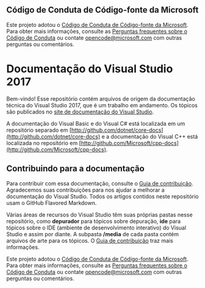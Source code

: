 ## <a name="microsoft-open-source-code-of-conduct"></a>Código de Conduta de Código-fonte da Microsoft

Este projeto adotou o [Código de Conduta de Código-fonte da Microsoft](https://opensource.microsoft.com/codeofconduct/).
Para obter mais informações, consulte as [Perguntas frequentes sobre o Código de Conduta](https://opensource.microsoft.com/codeofconduct/faq/) ou contate [opencode@microsoft.com](mailto:opencode@microsoft.com) com outras perguntas ou comentários.

# <a name="visual-studio-2017-documentation"></a>Documentação do Visual Studio 2017

Bem-vindo! Esse repositório contém arquivos de origem da documentação técnica do Visual Studio 2017, que é um trabalho em andamento. Os tópicos são publicados no [site de documentação do Visual Studio](https://docs.microsoft.com/visualstudio).

A documentação do Visual Basic e do Visual C# está localizada em um repositório separado em [http://github.com/dotnet/core-docs](http://github.com/dotnet/core-docs) e a documentação do Visual C++ está localizada no repositório em [http://github.com/Microsoft/cpp-docs](http://github.com/Microsoft/cpp-docs).

## <a name="contributing-to-the-documentation"></a>Contribuindo para a documentação

Para contribuir com essa documentação, consulte o [Guia de contribuição](CONTRIBUTING.md).
Agradecemos suas contribuições para nos ajudar a melhorar a documentação do Visual Studio. Todos os artigos contidos neste repositório usam o GitHub Flavored Markdown.

Várias áreas de recursos do Visual Studio têm suas próprias pastas nesse repositório, como **depurador** para tópicos sobre depuração, **ide** para tópicos sobre o IDE (ambiente de desenvolvimento interativo) do Visual Studio e assim por diante. A subpasta **/media** de cada pasta contém arquivos de arte para os tópicos. O [Guia de contribuição](CONTRIBUTING.md) traz mais informações.

Este projeto adotou o [Código de Conduta de Código-fonte da Microsoft](https://opensource.microsoft.com/codeofconduct/). Para obter mais informações, consulte as [Perguntas frequentes sobre o Código de Conduta](https://opensource.microsoft.com/codeofconduct/faq/) ou contate [opencode@microsoft.com](mailto:opencode@microsoft.com) com outras perguntas ou comentários.

